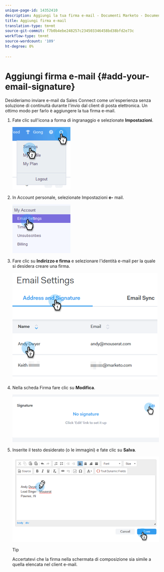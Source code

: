 ```yaml
---
unique-page-id: 14352410
description: Aggiungi la tua firma e-mail - Documenti Marketo - Documentazione prodotto
title: Aggiungi firma e-mail
translation-type: tm+mt
source-git-commit: f7b0b4ebe248257c234503346458bd38bfd2e73c
workflow-type: tm+mt
source-wordcount: '109'
ht-degree: 0%

---
```



# Aggiungi firma e-mail {#add-your-email-signature}

Desideriamo inviare e-mail da Sales Connect come un&#39;esperienza senza soluzione di continuità durante l&#39;invio dal client di posta elettronica. Un ottimo modo per farlo è aggiungere la tua firma e-mail.

1. Fate clic sull&#39;icona a forma di ingranaggio e selezionate **Impostazioni**.

   ![](assets/add-your-email-signature-1.png)

1. In Account personale, selezionate Impostazioni **e-** mail.

   ![](assets/add-your-email-signature-2.png)

1. Fare clic su **Indirizzo e firma** e selezionare l&#39;identità e-mail per la quale si desidera creare una firma.

   ![](assets/add-your-email-signature-3.png)

1. Nella scheda Firma fare clic su **Modifica**.

   ![](assets/add-your-email-signature-4.png)

1. Inserite il testo desiderato (o le immagini) e fate clic su **Salva**.

   ![](assets/add-your-email-signature-5.png)

   >[!TIP]
   >
   >Accertatevi che la firma nella schermata di composizione sia simile a quella elencata nel client e-mail.
